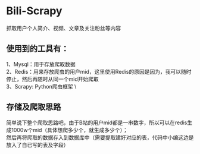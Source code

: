 # Bili-Scrapy
抓取用户个人简介、视频、文章及关注粉丝等内容

## 使用到的工具有：
1、Mysql：用于存放爬取数据 \
2、Redis：用来存放爬虫的用户mid，这里使用Redis的原因是因为，我可以随时停止，然后再随时从同一个mid开始爬取 \
3、Scrapy: Python爬虫框架 \


## 存储及爬取思路
简单说下整个爬取思路吧，由于B站的用户mid都是一串数字，所以可以在redis生成1000w个mid（具体想爬多少个，就生成多少个）；\
然后再将爬取的数据存入到数据库中（需要提取建好对应的表，代码中小编这边是放入了自已写的表及字段）
